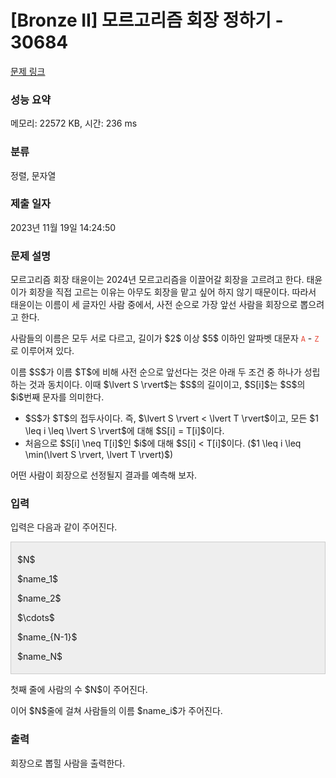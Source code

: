 # [Bronze II] 모르고리즘 회장 정하기 - 30684 

[문제 링크](https://www.acmicpc.net/problem/30684) 

### 성능 요약

메모리: 22572 KB, 시간: 236 ms

### 분류

정렬, 문자열

### 제출 일자

2023년 11월 19일 14:24:50

### 문제 설명

<p>모르고리즘 회장 태윤이는 2024년 모르고리즘을 이끌어갈 회장을 고르려고 한다. 태윤이가 회장을 직접 고르는 이유는 아무도 회장을 맡고 싶어 하지 않기 때문이다. 따라서 태윤이는 이름이 세 글자인 사람 중에서, 사전 순으로 가장 앞선 사람을 회장으로 뽑으려고 한다.</p>

<p>사람들의 이름은 모두 서로 다르고, 길이가 $2$ 이상 $5$ 이하인 알파벳 대문자 <span style="color:#e74c3c;"><code>A</code></span> - <span style="color:#e74c3c;"><code>Z</code></span>로 이루어져 있다.</p>

<p>이름 $S$가 이름 $T$에 비해 사전 순으로 앞선다는 것은 아래 두 조건 중 하나가 성립하는 것과 동치이다. 이때 $\lvert S \rvert$는 $S$의 길이이고, $S[i]$는 $S$의 $i$번째 문자를 의미한다.</p>

<ul>
	<li>$S$가 $T$의 접두사이다. 즉, $\lvert S \rvert < \lvert T \rvert$이고, 모든 $1 \leq i \leq \lvert S \rvert$에 대해 $S[i] = T[i]$이다.</li>
	<li>처음으로 $S[i] \neq T[i]$인 $i$에 대해 $S[i] < T[i]$이다. ($1 \leq i \leq \min(\lvert S \rvert, \lvert T \rvert)$)</li>
</ul>

<p>어떤 사람이 회장으로 선정될지 결과를 예측해 보자.</p>

### 입력 

 <p>입력은 다음과 같이 주어진다.</p>

<div style="background:#eeeeee;border:1px solid #cccccc;padding:5px 10px;">
<p>$N$</p>

<p>$name_1$</p>

<p>$name_2$</p>

<p>$\cdots$</p>

<p>$name_{N-1}$</p>

<p>$name_N$</p>
</div>

<p>첫째 줄에 사람의 수 $N$이 주어진다.</p>

<p>이어 $N$줄에 걸쳐 사람들의 이름 $name_i$가 주어진다.</p>

### 출력 

 <p>회장으로 뽑힐 사람을 출력한다.</p>

